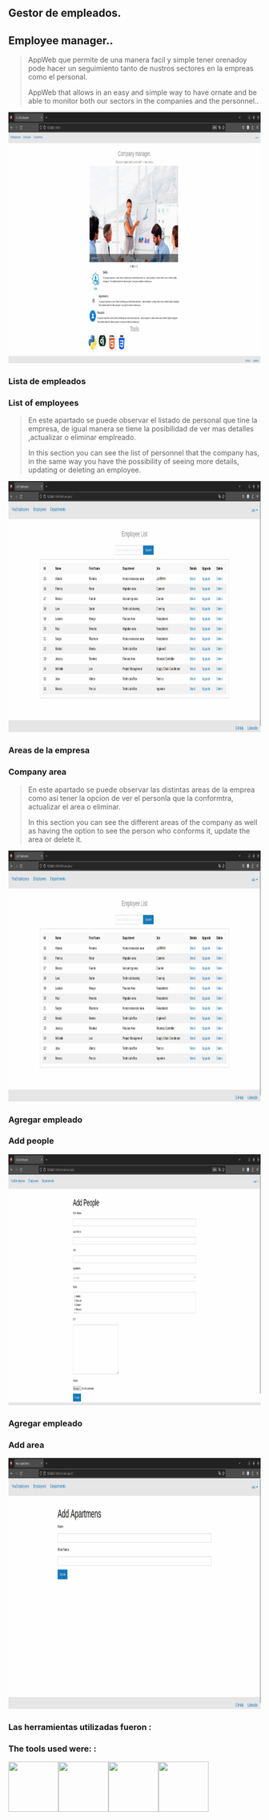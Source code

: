 <h2>Gestor de empleados.</h2>
<h2>Employee manager..</h2>

> <p>AppWeb que permite de una manera facil y simple tener orenadoy pode hacer un seguimiento tanto de nustros sectores en la empreas como el personal.</p>
> <p>AppWeb that allows in an easy and simple way to have ornate and be able to monitor both our sectors in the companies and the personnel..</p>

<img  width="800" height="500" src="gestionEmpleado/static/img/Front page.png" alt="">

<h3>Lista de empleados</h3>
<h3>List of employees</h3>

> <p>En este apartado se puede observar el listado de personal que tine la empresa, de igual manera se tiene la posibilidad de ver mas detalles ,actualizar o eliminar emplreado. </p>
> <p>In this section you can see the list of personnel that the company has, in the same way you have the possibility of seeing more details, updating or deleting an employee. </p>


<img  width="800" height="500" src="gestionEmpleado/static/img/List of employees.png" alt="">

<h3>Areas de la empresa</h3>
<h3>Company area</h3>

> <p>En este apartado se puede observar las distintas areas de la emprea como asi tener la opcion de ver el personla que la conformtra, actualizar el area o eliminar. </p>
> <p>In this section you can see the different areas of the company as well as having the option to see the person who conforms it, update the area or delete it. </p>


<img width="800" height="500"  src="gestionEmpleado/static/img/List of employees.png" alt="">

<h3>Agregar empleado</h3>
<h3>Add people</h3>



<img  width="800" height="500" src="gestionEmpleado/static/img/Add People.png" alt="">

<h3>Agregar empleado</h3>
<h3>Add area</h3>



<img width="800" height="500"  src="gestionEmpleado/static/img/Add Apartmens.png" alt="">


<h3>Las herramientas utilizadas fueron :</h3>
<h3>The tools used were: :</h3>


<img width="100" height="100"  src="https://www.shutterstock.com/image-vector/vector-illustration-icon-python-programming-260nw-1397241389.jpg"><img width="100" height="100"  src="https://copyassignment.com/wp-content/uploads/2022/06/Django-logo-474x360-1.jpg"><img width="100" height="100"  src="https://upload.wikimedia.org/wikipedia/commons/thumb/6/61/HTML5_logo_and_wordmark.svg/170px-HTML5_logo_and_wordmark.svg.png"><img width="100" height="100"  src="https://cdn-icons-png.flaticon.com/512/5968/5968242.png">



